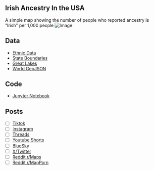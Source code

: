 ## Irish Ancestry In the USA
A simple map showing the number of people who reported ancestry is "Irish" per 1,000 people
![Image](https://drive.google.com/uc?export=view&id=)

## Data
* [Ethnic Data](https://data.census.gov/table/ACSDT5Y2022.B04006?q=People%20Reporting%20Ancestry&g=010XX00US$0400000)
* [State Boundaries](https://www.census.gov/geographies/mapping-files/time-series/geo/carto-boundary-file.html)
* [Great Lakes](https://usicecenter.gov/Products/GreatLakesData)
* [World GeoJSON](https://public.opendatasoft.com/explore/dataset/world-administrative-boundaries/export/?flg=en-us)

## Code
* [Jupyter Notebook](FormatData.ipynb)

## Posts
- [ ] [Tiktok]()
- [ ] [Instagram]()
- [ ] [Threads]()
- [ ] [Youtube Shorts]()
- [ ] [BlueSky]()
- [ ] [X/Twitter]()
- [ ] [Reddit r/Maps]()
- [ ] [Reddit r/MapPorn]()
